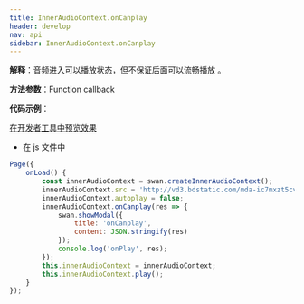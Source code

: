 ```yaml
---
title: InnerAudioContext.onCanplay
header: develop
nav: api
sidebar: InnerAudioContext.onCanplay
---
```




**解释**：音频进入可以播放状态，但不保证后面可以流畅播放 。

**方法参数**：Function callback

**代码示例**：

<a href="swanide://fragment/13677f55a97df5fa34de6e4f537181081574012321977" title="在开发者工具中预览效果" target="_self">在开发者工具中预览效果</a>

* 在 js 文件中

```javascript
Page({
    onLoad() {
        const innerAudioContext = swan.createInnerAudioContext();
        innerAudioContext.src = 'http://vd3.bdstatic.com/mda-ic7mxzt5cvz6f4y5/mda-ic7mxzt5cvz6f4y5.mp3';
        innerAudioContext.autoplay = false;
        innerAudioContext.onCanplay(res => {
            swan.showModal({
                title: 'onCanplay',
                content: JSON.stringify(res)
            });
            console.log('onPlay', res);
        });
        this.innerAudioContext = innerAudioContext;
        this.innerAudioContext.play();
    }
});
```